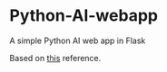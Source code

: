 # Python-AI-webapp
A simple Python AI web app in Flask

Based on [this](https://docs.microsoft.com/en-us/learn/modules/python-flask-build-ai-web-app/2-flask-fundamentals) reference. 

